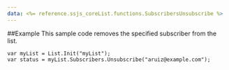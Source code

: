 ```yaml
---
data: <%= reference.ssjs_coreList.functions.SubscribersUnsubscribe %>
---
```


##Example
This sample code removes the specified subscriber from the list.
```
var myList = List.Init("myList");
var status = myList.Subscribers.Unsubscribe("aruiz@example.com");
```
